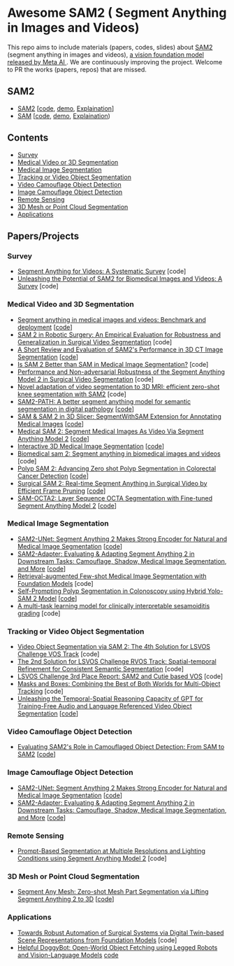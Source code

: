 # Awesome SAM2 ( Segment Anything in Images and Videos)
This repo aims to include materials (papers, codes, slides) about [SAM2](https://arxiv.org/abs/2408.00714) (segment anything in images and videos), <ins>a vision foundation model released by Meta AI </ins>. We are continuously improving the project. Welcome to PR the works (papers, repos) that are missed.

## SAM2
- [SAM2](https://arxiv.org/abs/2408.00714) [[code](https://github.com/facebookresearch/segment-anything-2), [demo](https://sam2.metademolab.com/), [Explaination](https://www.sievedata.com/blog/meta-segment-anything-2-sam2-introduction)]
- [SAM](https://arxiv.org/abs/2304.02643) [[code](https://github.com/facebookresearch/segment-anything), [demo](https://segment-anything.com/), [Explaination](https://www.v7labs.com/blog/segment-anything-model-sam))

## Contents
- [Survey](#survey)
- [Medical Video or 3D Segmentation](#medical-video-and-3d-segmentation)
- [Medical Image Segmentation](#medical-image-segmentation)
- [Tracking or Video Object Segmentation](#tracking-or-video-object-segmentation)
- [Video Camouflage Object Detection](#video-camouflage-object-detection)
- [Image Camouflage Object Detection](#image-camouflage-object-detection)
- [Remote Sensing](#remote-sensing)
- [3D Mesh or Point Cloud Segmentation](#3d-mesh-or-point-cloud-segmentation)
- [Applications](#applications)

## Papers/Projects
### Survey
- [Segment Anything for Videos: A Systematic Survey](https://arxiv.org/abs/2408.08315) [code]
- [Unleashing the Potential of SAM2 for Biomedical Images and Videos: A Survey](https://arxiv.org/abs/2408.12889) [code]

### Medical Video and 3D Segmentation
- [Segment anything in medical images and videos: Benchmark and deployment](https://arxiv.org/abs/2408.03322) [[code](https://github.com/bowang-lab/MedSAM)]
- [SAM 2 in Robotic Surgery: An Empirical Evaluation for Robustness and Generalization in Surgical Video Segmentation](https://arxiv.org/abs/2408.04593) [code]
- [A Short Review and Evaluation of SAM2's Performance in 3D CT Image Segmentation](https://arxiv.org/abs/2408.11210) [[code](https://github.com/Project-MONAI/VISTA)]
- [Is SAM 2 Better than SAM in Medical Image Segmentation?](https://arxiv.org/abs/2408.04212) [code]
- [Performance and Non-adversarial Robustness of the Segment Anything Model 2 in Surgical Video Segmentation](https://arxiv.org/abs/2408.04098) [code]
- [Novel adaptation of video segmentation to 3D MRI: efficient zero-shot knee segmentation with SAM2](https://arxiv.org/abs/2408.04762) [code]
- [SAM2-PATH: A better segment anything model for semantic segmentation in digital pathology](https://arxiv.org/abs/2408.03651) [[code](https://github.com/simzhangbest/SAM2PATH)]
- [SAM & SAM 2 in 3D Slicer: SegmentWithSAM Extension for Annotating Medical Images](https://arxiv.org/abs/2408.15224) [[code](https://github.com/mazurowski-lab/SlicerSegmentWithSAM)]
- [Medical SAM 2: Segment Medical Images As Video Via Segment Anything Model 2](https://arxiv.org/abs/2408.00874) [[code](https://github.com/MedicineToken/Medical-SAM2?tab=readme-ov-file)]
- [Interactive 3D Medical Image Segmentation](https://arxiv.org/abs/2408.02635) [[code](https://github.com/Chuyun-Shen/SAM_2_Medical_3D)]
- [Biomedical sam 2: Segment anything in biomedical images and videos](https://arxiv.org/abs/2408.03286) [code]
- [Polyp SAM 2: Advancing Zero shot Polyp Segmentation in Colorectal Cancer Detection](https://arxiv.org/abs/2408.05892) [[code](https://github.com/sajjad-sh33/Polyp-SAM-2)]
- [Surgical SAM 2: Real-time Segment Anything in Surgical Video by Efficient Frame Pruning](https://arxiv.org/pdf/2408.07931) [[code](https://github.com/jinlab-imvr/Surgical-SAM-2)]
- [SAM-OCTA2: Layer Sequence OCTA Segmentation with Fine-tuned Segment Anything Model 2](https://arxiv.org/pdf/2409.09286) [[code](https://github.com/ShellRedia/SAM-OCTA2)]

### Medical Image Segmentation
- [SAM2-UNet: Segment Anything 2 Makes Strong Encoder for Natural and Medical Image Segmentation](https://arxiv.org/abs/2408.08870) [[code](https://github.com/WZH0120/SAM2-UNet)]
- [SAM2-Adapter: Evaluating & Adapting Segment Anything 2 in Downstream Tasks: Camouflage, Shadow, Medical Image Segmentation, and More](https://arxiv.org/abs/2408.04579) [[code](http://tianrun-chen.github.io/SAM-Adaptor/)]
- [Retrieval-augmented Few-shot Medical Image Segmentation with Foundation Models](https://arxiv.org/abs/2408.08813) [code]
- [Self-Prompting Polyp Segmentation in Colonoscopy using Hybrid Yolo-SAM 2 Model](https://arxiv.org/abs/2409.09484) [[code](https://github.com/sajjad-sh33/YOLO_SAM2)]
- [A multi-task learning model for clinically interpretable sesamoiditis grading](https://www.sciencedirect.com/science/article/pii/S0010482524012642) [code]

### Tracking or Video Object Segmentation
- [Video Object Segmentation via SAM 2: The 4th Solution for LSVOS Challenge VOS Track](https://arxiv.org/abs/2408.10125) [code]
- [The 2nd Solution for LSVOS Challenge RVOS Track: Spatial-temporal Refinement for Consistent Semantic Segmentation](https://arxiv.org/abs/2408.12447) [code]
- [LSVOS Challenge 3rd Place Report: SAM2 and Cutie based VOS](https://arxiv.org/abs/2408.10469) [code]
- [Masks and Boxes: Combining the Best of Both Worlds for Multi-Object Tracking](https://arxiv.org/pdf/2409.14220) [code]
- [Unleashing the Temporal-Spatial Reasoning Capacity of GPT for Training-Free Audio and Language Referenced Video Object Segmentation](https://arxiv.org/pdf/2408.15876) [[code](https://github.com/appletea233/AL-Ref-SAM2)]
  
### Video Camouflage Object Detection
- [Evaluating SAM2's Role in Camouflaged Object Detection: From SAM to SAM2](https://arxiv.org/abs/2407.21596) [[code](https://github.com/luckybird1994/SAMCOD)]

### Image Camouflage Object Detection
- [SAM2-UNet: Segment Anything 2 Makes Strong Encoder for Natural and Medical Image Segmentation](https://arxiv.org/abs/2408.08870) [[code](https://github.com/WZH0120/SAM2-UNet)]
- [SAM2-Adapter: Evaluating & Adapting Segment Anything 2 in Downstream Tasks: Camouflage, Shadow, Medical Image Segmentation, and More](https://arxiv.org/abs/2408.04579) [[code](http://tianrun-chen.github.io/SAM-Adaptor/)]

### Remote Sensing
- [Prompt-Based Segmentation at Multiple Resolutions and Lighting Conditions using Segment Anything Model 2](https://arxiv.org/abs/2408.06970) [code]

### 3D Mesh or Point Cloud Segmentation
- [Segment Any Mesh: Zero-shot Mesh Part Segmentation via Lifting Segment Anything 2 to 3D](https://arxiv.org/abs/2408.13679) [[code](https://github.com/gtangg12/samesh)]

### Applications
- [Towards Robust Automation of Surgical Systems via Digital Twin-based Scene Representations from Foundation Models](https://arxiv.org/pdf/2409.13107) [code]
- [Helpful DoggyBot: Open-World Object Fetching using Legged Robots and Vision-Language Models](https://arxiv.org/pdf/2410.00231) [code](https://helpful-doggybot.github.io/)
